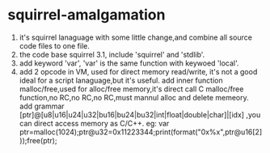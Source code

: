 # squirrel-amalgamation
1. it's squirrel lanaguage with some little change,and combine all source code files to one file.
2. the code base squirrel 3.1, include 'squirrel' and 'stdlib'.
3. add keyword 'var', 'var' is the same function with keywoed 'local'.
4. add 2 opcode in VM, used for direct memory read/write, it's not a good ideal for a script lanaguage,but it's useful.
   add inner function malloc/free,used for alloc/free memory,it's direct call C malloc/free function,no RC,no RC,no RC,must mannul alloc  and delete memeory.
   add grammar [ptr]@[u8|u16|u24|u32|bu16|bu24|bu32|int|float|double|char]|[idx] ,you can direct access memory as C/C++.
   eg: var ptr=malloc(1024);ptr@u32=0x11223344;print(format("0x%x",ptr@u16[2]));free(ptr);
